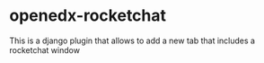 # openedx-rocketchat
This is a django plugin that allows to add a new tab that includes a rocketchat window

